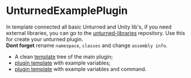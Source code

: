 # UnturnedExamplePlugin

In template connected all basic Unturned and Unity lib's, if you need external libraries, you can go to the [unturned-libraries](https://github.com/d3adwolf/unturned-libraries) repository. Use this for create your unturned plugin.<br>
**Dont forget** rename `namespace`, `classes` and change `assembly info`.

- A clean [template](https://github.com/AstisCommunity/UnturnedExamplePlugin/tree/main) tree of the main plugin;<br>
- [plugin template](https://github.com/AstisCommunity/UnturnedExamplePlugin/tree/with-variables) with example variables;<br>
- [plugin template](https://github.com/AstisCommunity/UnturnedExamplePlugin/tree/with-commands) with example variables and command.
